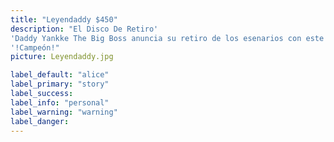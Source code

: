 ```yaml
---
title: "Leyendaddy $450"
description: "El Disco De Retiro'
'Daddy Yankke The Big Boss anuncia su retiro de los esenarios con este nuevo álbum de estudio titulado LEYENDADDY  el cual es su ultimo trabajo en la música despues de 30 años de trayectoria musical.El álbum cuenta con 19 canciones y con colaboraciones de artistas urbanos puertorriqueños como Bad Bunny, Rauw Alejandro y Myke Towers, así como el panameño Sech y el cubano-estadounidense Pitbull, junto a las intérpretes Natti Natasha y Becky G.
'!Campeón!"
picture: Leyendaddy.jpg

label_default: "alice" 
label_primary: "story"
label_success: 
label_info: "personal"
label_warning: "warning"
label_danger: 
---
```

